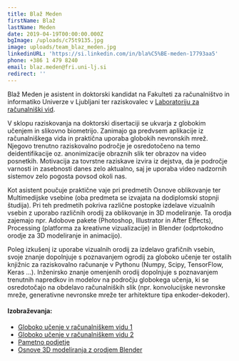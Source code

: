 ```yaml
---
title: Blaž Meden
firstName: Blaž
lastName: Meden
date: 2019-04-19T00:00:00.000Z
bgImage: /uploads/c75t9135.jpg
image: uploads/team_blaz_meden.jpg
linkedinURL: 'https://si.linkedin.com/in/bla%C5%BE-meden-17793aa5'
phone: +386 1 479 8240
email: blaz.meden@fri.uni-lj.si
redirect: ''
---
```

Blaž Meden je asistent in doktorski kandidat na Fakulteti za računalništvo in informatiko Univerze v Ljubljani ter raziskovalec v [Laboratoriju za računalniški vid](https://www.fri.uni-lj.si/sl/laboratorij/lrv).

V sklopu raziskovanja na doktorski disertaciji se ukvarja z globokim učenjem in slikovno biometrijo. Zanimajo ga predvsem aplikacije iz računalniškega vida in praktična uporaba globokih nevronskih mrež. Njegovo trenutno raziskovalno področje je osredotočeno na temo deidentifikacije oz. anonimizacije obraznih slik ter obrazov na video posnetkih. Motivacija za tovrstne raziskave izvira iz dejstva, da je področje varnosti in zasebnosti danes zelo aktualno, saj je uporaba video nadzornih sistemov zelo pogosta povsod okoli nas.

Kot asistent poučuje praktične vaje pri predmetih Osnove oblikovanje ter Multimedijske vsebine (oba predmeta se izvajata na dodiplomski stopnji študija). Pri teh predmetih pokriva različne postopke izdelave vizualnih vsebin z uporabo različnih orodij za oblikovanje in 3D modeliranje. Ta orodja zajemajo npr. Adobove pakete (Photoshop, Illustrator in After Effects), Processing (platforma za kreativne vizualizacije) in Blender (odprtokodno orodje za 3D modeliranje in animacijo).

Poleg izkušenj iz uporabe vizualnih orodij za izdelavo grafičnih vsebin, svoje znanje dopolnjuje s poznavanjem ogrodij za globoko učenje ter ostalih knjižnic za raziskovalno računanje v Pythonu (Numpy, Scipy, TensorFlow, Keras ...). Inženirsko znanje omenjenih orodij dopolnjuje s poznavanjem trenutnih napredkov in modelov na področju globokega učenja, ki se osredotočajo na obdelavo računalniških slik (npr. konvolucijske nevronske mreže, generativne nevronske mreže ter arhitekture tipa enkoder-dekoder).

#### Izobraževanja:

* [Globoko učenje v računalniškem vidu 1](/izobrazevanja/za-podjetja/globoko-u%C4%8Denje-v-ra%C4%8Dunalni%C5%A1kem-vidu-1/)
* [Globoko učenje v računalniškem vidu 2](/izobrazevanja/za-podjetja/globoko-u%C4%8Denje-v-ra%C4%8Dunalni%C5%A1kem-vidu-2/)
* [Pametno podjetje](/izobrazevanja/za-podjetja/pametno_podjetje/)
* [Osnove 3D modeliranja z orodjem Blender](/izobrazevanja/za-podjetja/osnove_3d_modeliranja_v_orodju_blender/)
